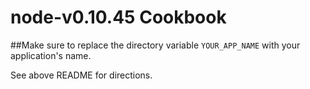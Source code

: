 node-v0.10.45 Cookbook
===============================

##Make sure to replace the directory variable `YOUR_APP_NAME` with your application's name. 

See above README for directions.